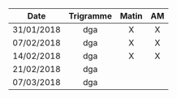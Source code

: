 |Date | Trigramme | Matin  | AM  |
|-----|:---------:|:------:|:---:|
| 31/01/2018 | dga |   X   |  X  |
| 07/02/2018 | dga |   X   |  X  |
| 14/02/2018 | dga |   X   |  X  |
| 21/02/2018 | dga |       |     |
| 07/03/2018 | dga |       |     |

